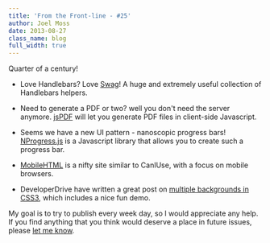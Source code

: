 ```yaml
---
title: 'From the Front-line - #25'
author: Joel Moss
date: 2013-08-27
class_name: blog
full_width: true
---
```


Quarter of a century!

- Love Handlebars? Love [Swag](http://elving.github.io/swag/)! A huge and extremely useful collection of Handlebars helpers.

- Need to generate a PDF or two? well you don't need the server anymore. [jsPDF](https://github.com/MrRio/jsPDF) will let you generate PDF files in client-side Javascript.

- Seems we have a new UI pattern - nanoscopic progress bars! [NProgress.js](http://ricostacruz.com/nprogress/) is a Javascript library that allows you to create such a progress bar.

- [MobileHTML](http://mobilehtml5.org/) is a nifty site similar to CanIUse, with a focus on mobile browsers.

- DeveloperDrive have written a great post on [multiple backgrounds in CSS3](http://www.developerdrive.com/2013/08/introducing-css3-multiple-backgrounds/), which includes a nice fun demo.

My goal is to try to publish every week day, so I would appreciate any help. If you find anything that you think would deserve a place in future issues, please [let me know](mailto:jmoss@codio.com).